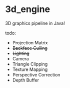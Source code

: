 # 3d_engine
3D graphics pipeline in Java!


todo:
- ~~Projection Matrix~~
- ~~Backface Culling~~
- ~~Lighting~~
- Camera
- Triangle Clipping
- Texture Mapping
- Perspective Correction
- Depth Buffer